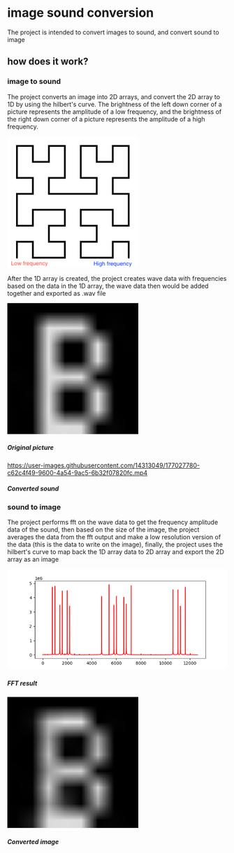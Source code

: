 # image sound conversion

The project is intended to convert images to sound, and convert sound to image

## how does it work?

### image to sound
The project converts an image into 2D arrays, and convert the 2D array to 1D by using the hilbert's curve. The brightness of the left down corner of a picture represents the amplitude of a low frequency, and the brightness of the right down corner of a picture represents the amplitude of a high frequency.

![image](https://github.com/acezxn/image_to_wave_conversion/blob/main/images/hilbert_curve.png)

After the 1D array is created, the project creates wave data with frequencies based on the data in the 1D array, the wave data then would be added together and exported as .wav file

<img src=https://github.com/acezxn/image_to_wave_conversion/blob/main/pictures/B.jpg width=300>

##### Original picture


https://user-images.githubusercontent.com/14313049/177027780-c62c4f49-9600-4a54-9ac5-6b32f07820fc.mp4


##### Converted sound

### sound to image
The project performs fft on the wave data to get the frequency amplitude data of the sound, then based on the size of the image, the project averages the data from the fft output and make a low resolution version of the data (this is the data to write on the image), finally, the project uses the hilbert's curve to map back the 1D array data to 2D array and export the 2D array as an image

![image](https://github.com/acezxn/image_to_wave_conversion/blob/main/images/fft.png)
##### FFT result

<img src=https://github.com/acezxn/image_to_wave_conversion/blob/main/images/convertedB.png width=300>

##### Converted image
